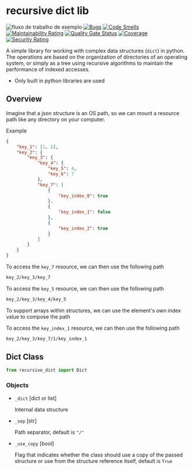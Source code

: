 # recursive dict lib

![fluxo de trabalho de exemplo](https://github.com/davidmorosini/recursive_dict/actions/workflows/workflow.yml/badge.svg)
[![Bugs](https://sonarcloud.io/api/project_badges/measure?project=davidmorosini_recursive_dict&metric=bugs)](https://sonarcloud.io/dashboard?id=davidmorosini_recursive_dict)
[![Code Smells](https://sonarcloud.io/api/project_badges/measure?project=davidmorosini_recursive_dict&metric=code_smells)](https://sonarcloud.io/dashboard?id=davidmorosini_recursive_dict)
[![Maintainability Rating](https://sonarcloud.io/api/project_badges/measure?project=davidmorosini_recursive_dict&metric=sqale_rating)](https://sonarcloud.io/dashboard?id=davidmorosini_recursive_dict)
[![Quality Gate Status](https://sonarcloud.io/api/project_badges/measure?project=davidmorosini_recursive_dict&metric=alert_status)](https://sonarcloud.io/dashboard?id=davidmorosini_recursive_dict)
[![Coverage](https://sonarcloud.io/api/project_badges/measure?project=davidmorosini_recursive_dict&metric=coverage)](https://sonarcloud.io/dashboard?id=davidmorosini_recursive_dict)
[![Security Rating](https://sonarcloud.io/api/project_badges/measure?project=davidmorosini_recursive_dict&metric=security_rating)](https://sonarcloud.io/dashboard?id=davidmorosini_recursive_dict)

A simple library for working with complex data structures (`dict`) in python. The operations are based on the organization of directories of an operating system, or simply as a tree using recursive algorithms to maintain the performance of indexed accesses.

- Only built in python libraries are used

## Overview

Imagine that a json structure is an OS path, so we can mount a resource path like any directory on your computer.

Example

```json
{
    "key_1": [1, 2],
    "key_2": {
        "key_3": {
            "key_4": {
                "key_5": 4,
                "key_6": 7
            },
            "key_7": [
                {
                    "key_index_0": true
                },
                {
                    "key_index_1": false
                },
                {
                    "key_index_2": true
                }
            ]
        }
    }
}
```

To access the `key_7` resource, we can then use the following path

```sh
key_2/key_3/key_7
```

To access the `key_5` resource, we can then use the following path

```sh
key_2/key_3/key_4/key_5
```

To support arrays within structures, we can use the element's own index value to compose the path

To access the `key_index_1` resource, we can then use the following path

```sh
key_2/key_3/key_7/1/key_index_1
```

## Dict Class

```python
from recursive_dict import Dict
```

### Objects

- `_dict` [dict or list]

    Internal data structure

- `_sep` [str]

    Path separator, default is `"/"`

- `_use_copy` [bool]

    Flag that indicates whether the class should use a copy of the passed structure or use from the structure reference itself, default is `True`